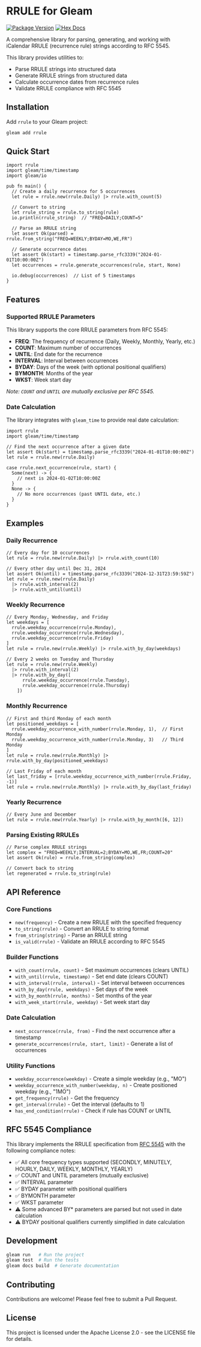 # RRULE for Gleam

[![Package Version](https://img.shields.io/hexpm/v/rrule)](https://hex.pm/packages/rrule)
[![Hex Docs](https://img.shields.io/badge/hex-docs-ffaff3)](https://hexdocs.pm/rrule/)

A comprehensive library for parsing, generating, and working with iCalendar RRULE (recurrence rule) strings according to RFC 5545.

This library provides utilities to:
- Parse RRULE strings into structured data
- Generate RRULE strings from structured data  
- Calculate occurrence dates from recurrence rules
- Validate RRULE compliance with RFC 5545

## Installation

Add `rrule` to your Gleam project:

```sh
gleam add rrule
```

## Quick Start

```gleam
import rrule
import gleam/time/timestamp
import gleam/io

pub fn main() {
  // Create a daily recurrence for 5 occurrences
  let rule = rrule.new(rrule.Daily) |> rrule.with_count(5)
  
  // Convert to string
  let rrule_string = rrule.to_string(rule)
  io.println(rrule_string)  // "FREQ=DAILY;COUNT=5"
  
  // Parse an RRULE string  
  let assert Ok(parsed) = rrule.from_string("FREQ=WEEKLY;BYDAY=MO,WE,FR")
  
  // Generate occurrence dates
  let assert Ok(start) = timestamp.parse_rfc3339("2024-01-01T10:00:00Z")
  let occurrences = rrule.generate_occurrences(rule, start, None)
  
  io.debug(occurrences)  // List of 5 timestamps
}
```

## Features

### Supported RRULE Parameters

This library supports the core RRULE parameters from RFC 5545:

- **FREQ**: The frequency of recurrence (Daily, Weekly, Monthly, Yearly, etc.)
- **COUNT**: Maximum number of occurrences  
- **UNTIL**: End date for the recurrence
- **INTERVAL**: Interval between occurrences
- **BYDAY**: Days of the week (with optional positional qualifiers)
- **BYMONTH**: Months of the year
- **WKST**: Week start day

*Note: `COUNT` and `UNTIL` are mutually exclusive per RFC 5545.*

### Date Calculation

The library integrates with `gleam_time` to provide real date calculation:

```gleam
import rrule
import gleam/time/timestamp

// Find the next occurrence after a given date
let assert Ok(start) = timestamp.parse_rfc3339("2024-01-01T10:00:00Z")
let rule = rrule.new(rrule.Daily)

case rrule.next_occurrence(rule, start) {
  Some(next) -> {
    // next is 2024-01-02T10:00:00Z
  }
  None -> {
    // No more occurrences (past UNTIL date, etc.)
  }
}
```

## Examples

### Daily Recurrence

```gleam
// Every day for 10 occurrences
let rule = rrule.new(rrule.Daily) |> rrule.with_count(10)

// Every other day until Dec 31, 2024
let assert Ok(until) = timestamp.parse_rfc3339("2024-12-31T23:59:59Z")
let rule = rrule.new(rrule.Daily) 
  |> rrule.with_interval(2)
  |> rrule.with_until(until)
```

### Weekly Recurrence

```gleam
// Every Monday, Wednesday, and Friday
let weekdays = [
  rrule.weekday_occurrence(rrule.Monday),
  rrule.weekday_occurrence(rrule.Wednesday), 
  rrule.weekday_occurrence(rrule.Friday)
]
let rule = rrule.new(rrule.Weekly) |> rrule.with_by_day(weekdays)

// Every 2 weeks on Tuesday and Thursday
let rule = rrule.new(rrule.Weekly)
  |> rrule.with_interval(2)
  |> rrule.with_by_day([
      rrule.weekday_occurrence(rrule.Tuesday),
      rrule.weekday_occurrence(rrule.Thursday)
    ])
```

### Monthly Recurrence  

```gleam
// First and third Monday of each month
let positioned_weekdays = [
  rrule.weekday_occurrence_with_number(rrule.Monday, 1),  // First Monday
  rrule.weekday_occurrence_with_number(rrule.Monday, 3)   // Third Monday
]
let rule = rrule.new(rrule.Monthly) |> rrule.with_by_day(positioned_weekdays)

// Last Friday of each month
let last_friday = [rrule.weekday_occurrence_with_number(rrule.Friday, -1)]
let rule = rrule.new(rrule.Monthly) |> rrule.with_by_day(last_friday)
```

### Yearly Recurrence

```gleam
// Every June and December
let rule = rrule.new(rrule.Yearly) |> rrule.with_by_month([6, 12])
```

### Parsing Existing RRULEs

```gleam
// Parse complex RRULE strings
let complex = "FREQ=WEEKLY;INTERVAL=2;BYDAY=MO,WE,FR;COUNT=20"
let assert Ok(rule) = rrule.from_string(complex)

// Convert back to string
let regenerated = rrule.to_string(rule)
```

## API Reference

### Core Functions

- `new(frequency)` - Create a new RRULE with the specified frequency
- `to_string(rrule)` - Convert an RRULE to string format  
- `from_string(string)` - Parse an RRULE string
- `is_valid(rrule)` - Validate an RRULE according to RFC 5545

### Builder Functions

- `with_count(rrule, count)` - Set maximum occurrences (clears UNTIL)
- `with_until(rrule, timestamp)` - Set end date (clears COUNT)  
- `with_interval(rrule, interval)` - Set interval between occurrences
- `with_by_day(rrule, weekdays)` - Set days of the week
- `with_by_month(rrule, months)` - Set months of the year
- `with_week_start(rrule, weekday)` - Set week start day

### Date Calculation

- `next_occurrence(rrule, from)` - Find the next occurrence after a timestamp
- `generate_occurrences(rrule, start, limit)` - Generate a list of occurrences

### Utility Functions

- `weekday_occurrence(weekday)` - Create a simple weekday (e.g., "MO")
- `weekday_occurrence_with_number(weekday, n)` - Create positioned weekday (e.g., "1MO")
- `get_frequency(rrule)` - Get the frequency
- `get_interval(rrule)` - Get the interval (defaults to 1)
- `has_end_condition(rrule)` - Check if rule has COUNT or UNTIL

## RFC 5545 Compliance

This library implements the RRULE specification from [RFC 5545](https://tools.ietf.org/html/rfc5545) with the following compliance notes:

- ✅ All core frequency types supported (SECONDLY, MINUTELY, HOURLY, DAILY, WEEKLY, MONTHLY, YEARLY)
- ✅ COUNT and UNTIL parameters (mutually exclusive)
- ✅ INTERVAL parameter  
- ✅ BYDAY parameter with positional qualifiers
- ✅ BYMONTH parameter
- ✅ WKST parameter
- ⚠️ Some advanced BY* parameters are parsed but not used in date calculation
- ⚠️ BYDAY positional qualifiers currently simplified in date calculation

## Development

```sh
gleam run   # Run the project
gleam test  # Run the tests
gleam docs build  # Generate documentation
```

## Contributing

Contributions are welcome! Please feel free to submit a Pull Request.

## License

This project is licensed under the Apache License 2.0 - see the LICENSE file for details.
